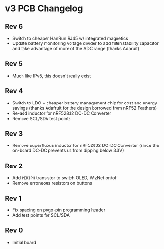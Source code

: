 # v3 PCB Changelog

## Rev 6
- Switch to cheaper HanRun RJ45 w/ integrated magnetics
- Update battery monitoring voltage divider to add filter/stability capacitor and take advantage of more of the ADC range (thanks Adaruit)

## Rev 5
- Much like IPv5, this doesn't really exist

## Rev 4
- Switch to LDO + cheaper battery management chip for cost and energy savings (thanks Adafruit for the design borrowed from nRF52 Feathers)
- Re-add inductor for nRF52832 DC-DC Converter
- Remove SCL/SDA test points

## Rev 3
- Remove superfluous inductor for nRF52832 DC-DC Converter (since the on-board DC-DC prevents us from dipping below 3.3V)

## Rev 2
- Add `PERIPH` transistor to switch OLED, WizNet on/off
- Remove erroneous resistors on buttons

## Rev 1
- Fix spacing on pogo-pin programming header
- Add test points for SCL/SDA

## Rev 0
- Initial board
